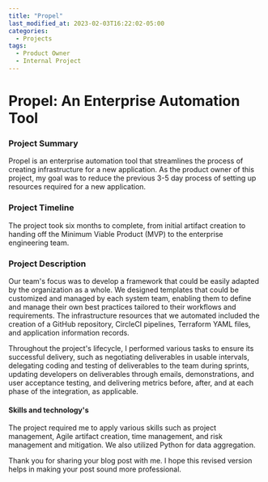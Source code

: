 ```yaml
---
title: "Propel"
last_modified_at: 2023-02-03T16:22:02-05:00
categories:
  - Projects
tags:
  - Product Owner
  - Internal Project
---
```

# Propel: An Enterprise Automation Tool 
### Project Summary
Propel is an enterprise automation tool that streamlines the process of creating infrastructure for a new application. As the product owner of this project, my goal was to reduce the previous 3-5 day process of setting up resources required for a new application.

### Project Timeline
The project took six months to complete, from initial artifact creation to handing off the Minimum Viable Product (MVP) to the enterprise engineering team.

### Project Description
Our team's focus was to develop a framework that could be easily adapted by the organization as a whole. We designed templates that could be customized and managed by each system team, enabling them to define and manage their own best practices tailored to their workflows and requirements. The infrastructure resources that we automated included the creation of a GitHub repository, CircleCI pipelines, Terraform YAML files, and application information records.

Throughout the project's lifecycle, I performed various tasks to ensure its successful delivery, such as negotiating deliverables in usable intervals, delegating coding and testing of deliverables to the team during sprints, updating developers on deliverables through emails, demonstrations, and user acceptance testing, and delivering metrics before, after, and at each phase of the integration, as applicable.

#### Skills and technology's
The project required me to apply various skills such as project management, Agile artifact creation, time management, and risk management and mitigation. We also utilized Python for data aggregation.

Thank you for sharing your blog post with me. I hope this revised version helps in making your post sound more professional.